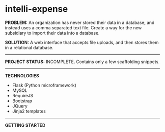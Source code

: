 # intelli-expense

**PROBLEM:**
An organization has never stored their data in a database, and instead uses a comma separated text file.
Create a way for the new subsidiary to import their data into a database. 

**SOLUTION:**
A web interface that accepts file uploads, and then stores them in a relational database.

-----

**PROJECT STATUS:** INCOMPLETE. Contains only a few scaffolding snippets. 

----
**TECHNOLOGIES**
- Flask (Python microframework)
- MySQL 
- RequireJS
- Bootstrap
- JQuery
- Jinja2 templates 

----

**GETTING STARTED**
